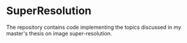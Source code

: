 # SuperResolution
The repository contains code implementing the topics discussed in my master's thesis on image super-resolution.
